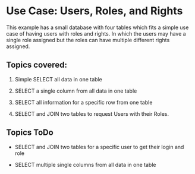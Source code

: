 # Use Case: Users, Roles, and Rights

This example has a small database with four tables which fits a simple use case of having users with roles and rights. In which the users may have a single role assigned but the roles can have multiple different rights assigned.

## Topics covered:

1. Simple SELECT all data in one table

2. SELECT a single column from all data in one table

3. SELECT all information for a specific row from one table

4. SELECT and JOIN two tables to request Users with their Roles.

## Topics ToDo

* SELECT and JOIN two tables for a specific user to get their login and role

* SELECT multiple single columns from all data in one table
